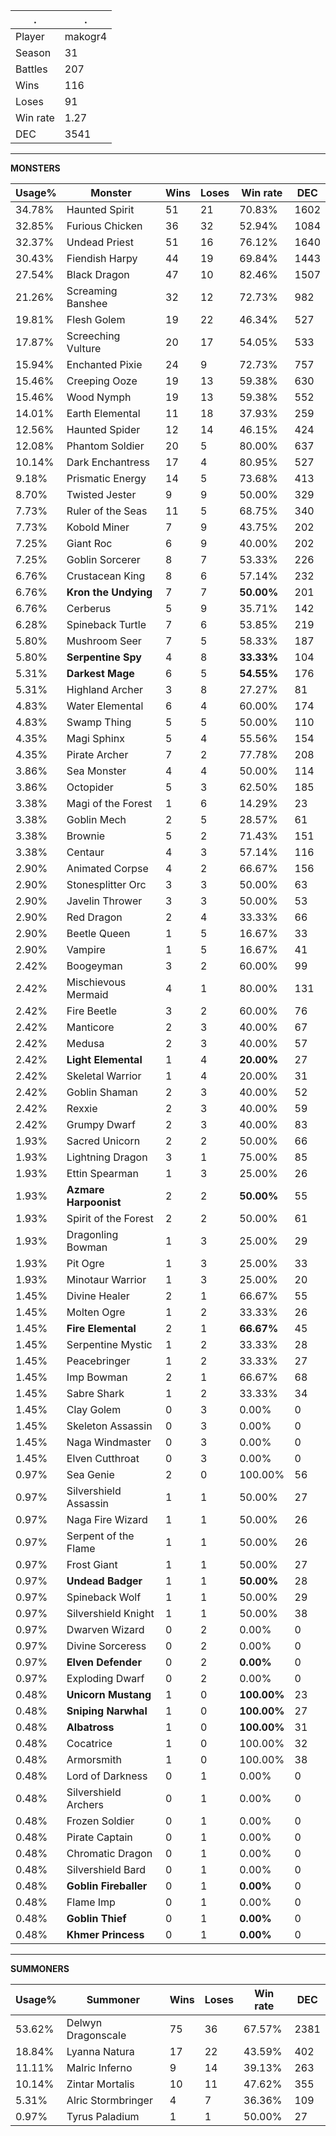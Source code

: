 .|.
|-|-
Player|makogr4
Season|31
Battles|207
Wins|116
Loses|91
Win rate|1.27
DEC|3541

---
**MONSTERS**

Usage%|Monster|Wins|Loses|Win rate|DEC|
-|-|-|-|-|-|
34.78%|Haunted Spirit|51|21|70.83%|1602|
32.85%|Furious Chicken|36|32|52.94%|1084|
32.37%|Undead Priest|51|16|76.12%|1640|
30.43%|Fiendish Harpy|44|19|69.84%|1443|
27.54%|Black Dragon|47|10|82.46%|1507|
21.26%|Screaming Banshee|32|12|72.73%|982|
19.81%|Flesh Golem|19|22|46.34%|527|
17.87%|Screeching Vulture|20|17|54.05%|533|
15.94%|Enchanted Pixie|24|9|72.73%|757|
15.46%|Creeping Ooze|19|13|59.38%|630|
15.46%|Wood Nymph|19|13|59.38%|552|
14.01%|Earth Elemental|11|18|37.93%|259|
12.56%|Haunted Spider|12|14|46.15%|424|
12.08%|Phantom Soldier|20|5|80.00%|637|
10.14%|Dark Enchantress|17|4|80.95%|527|
9.18%|Prismatic Energy|14|5|73.68%|413|
8.70%|Twisted Jester|9|9|50.00%|329|
7.73%|Ruler of the Seas|11|5|68.75%|340|
7.73%|Kobold Miner|7|9|43.75%|202|
7.25%|Giant Roc|6|9|40.00%|202|
7.25%|Goblin Sorcerer|8|7|53.33%|226|
6.76%|Crustacean King|8|6|57.14%|232|
6.76%|**Kron the Undying**|7|7|**50.00%**|201|
6.76%|Cerberus|5|9|35.71%|142|
6.28%|Spineback Turtle|7|6|53.85%|219|
5.80%|Mushroom Seer|7|5|58.33%|187|
5.80%|**Serpentine Spy**|4|8|**33.33%**|104|
5.31%|**Darkest Mage**|6|5|**54.55%**|176|
5.31%|Highland Archer|3|8|27.27%|81|
4.83%|Water Elemental|6|4|60.00%|174|
4.83%|Swamp Thing|5|5|50.00%|110|
4.35%|Magi Sphinx|5|4|55.56%|154|
4.35%|Pirate Archer|7|2|77.78%|208|
3.86%|Sea Monster|4|4|50.00%|114|
3.86%|Octopider|5|3|62.50%|185|
3.38%|Magi of the Forest|1|6|14.29%|23|
3.38%|Goblin Mech|2|5|28.57%|61|
3.38%|Brownie|5|2|71.43%|151|
3.38%|Centaur|4|3|57.14%|116|
2.90%|Animated Corpse|4|2|66.67%|156|
2.90%|Stonesplitter Orc|3|3|50.00%|63|
2.90%|Javelin Thrower|3|3|50.00%|53|
2.90%|Red Dragon|2|4|33.33%|66|
2.90%|Beetle Queen|1|5|16.67%|33|
2.90%|Vampire|1|5|16.67%|41|
2.42%|Boogeyman|3|2|60.00%|99|
2.42%|Mischievous Mermaid|4|1|80.00%|131|
2.42%|Fire Beetle|3|2|60.00%|76|
2.42%|Manticore|2|3|40.00%|67|
2.42%|Medusa|2|3|40.00%|57|
2.42%|**Light Elemental**|1|4|**20.00%**|27|
2.42%|Skeletal Warrior|1|4|20.00%|31|
2.42%|Goblin Shaman|2|3|40.00%|52|
2.42%|Rexxie|2|3|40.00%|59|
2.42%|Grumpy Dwarf|2|3|40.00%|83|
1.93%|Sacred Unicorn|2|2|50.00%|66|
1.93%|Lightning Dragon|3|1|75.00%|85|
1.93%|Ettin Spearman|1|3|25.00%|26|
1.93%|**Azmare Harpoonist**|2|2|**50.00%**|55|
1.93%|Spirit of the Forest|2|2|50.00%|61|
1.93%|Dragonling Bowman|1|3|25.00%|29|
1.93%|Pit Ogre|1|3|25.00%|33|
1.93%|Minotaur Warrior|1|3|25.00%|20|
1.45%|Divine Healer|2|1|66.67%|55|
1.45%|Molten Ogre|1|2|33.33%|26|
1.45%|**Fire Elemental**|2|1|**66.67%**|45|
1.45%|Serpentine Mystic|1|2|33.33%|28|
1.45%|Peacebringer|1|2|33.33%|27|
1.45%|Imp Bowman|2|1|66.67%|68|
1.45%|Sabre Shark|1|2|33.33%|34|
1.45%|Clay Golem|0|3|0.00%|0|
1.45%|Skeleton Assassin|0|3|0.00%|0|
1.45%|Naga Windmaster|0|3|0.00%|0|
1.45%|Elven Cutthroat|0|3|0.00%|0|
0.97%|Sea Genie|2|0|100.00%|56|
0.97%|Silvershield Assassin|1|1|50.00%|27|
0.97%|Naga Fire Wizard|1|1|50.00%|26|
0.97%|Serpent of the Flame|1|1|50.00%|26|
0.97%|Frost Giant|1|1|50.00%|27|
0.97%|**Undead Badger**|1|1|**50.00%**|28|
0.97%|Spineback Wolf|1|1|50.00%|29|
0.97%|Silvershield Knight|1|1|50.00%|38|
0.97%|Dwarven Wizard|0|2|0.00%|0|
0.97%|Divine Sorceress|0|2|0.00%|0|
0.97%|**Elven Defender**|0|2|**0.00%**|0|
0.97%|Exploding Dwarf|0|2|0.00%|0|
0.48%|**Unicorn Mustang**|1|0|**100.00%**|23|
0.48%|**Sniping Narwhal**|1|0|**100.00%**|27|
0.48%|**Albatross**|1|0|**100.00%**|31|
0.48%|Cocatrice|1|0|100.00%|32|
0.48%|Armorsmith|1|0|100.00%|38|
0.48%|Lord of Darkness|0|1|0.00%|0|
0.48%|Silvershield Archers|0|1|0.00%|0|
0.48%|Frozen Soldier|0|1|0.00%|0|
0.48%|Pirate Captain|0|1|0.00%|0|
0.48%|Chromatic Dragon|0|1|0.00%|0|
0.48%|Silvershield Bard|0|1|0.00%|0|
0.48%|**Goblin Fireballer**|0|1|**0.00%**|0|
0.48%|Flame Imp|0|1|0.00%|0|
0.48%|**Goblin Thief**|0|1|**0.00%**|0|
0.48%|**Khmer Princess**|0|1|**0.00%**|0|

---
**SUMMONERS**

Usage%|Summoner|Wins|Loses|Win rate|DEC|
-|-|-|-|-|-|
53.62%|Delwyn Dragonscale|75|36|67.57%|2381|
18.84%|Lyanna Natura|17|22|43.59%|402|
11.11%|Malric Inferno|9|14|39.13%|263|
10.14%|Zintar Mortalis|10|11|47.62%|355|
5.31%|Alric Stormbringer|4|7|36.36%|109|
0.97%|Tyrus Paladium|1|1|50.00%|27|

